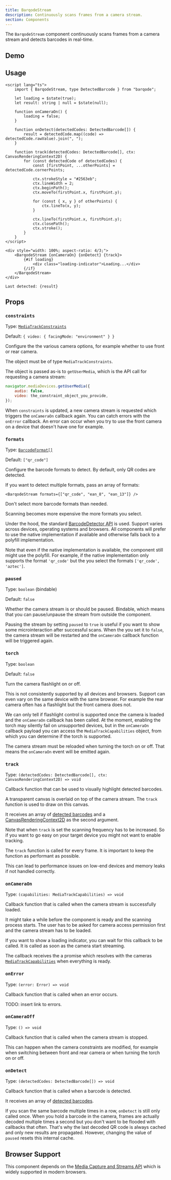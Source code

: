 ```yaml
---
title: BarqodeStream
description: Continuously scans frames from a camera stream.
section: Components
---
```


<script>
  import Demo from '$lib/components/demos/barqode-stream.svelte';
  import { Callout } from '@svecodocs/kit';
</script>

The `BarqodeStream` component continuously scans frames from a camera stream and detects barcodes in real-time.

## Demo

<Demo />

## Usage

```svelte
<script lang="ts">
	import { BarqodeStream, type DetectedBarcode } from "barqode";

	let loading = $state(true);
	let result: string | null = $state(null);

	function onCameraOn() {
		loading = false;
	}

	function onDetect(detectedCodes: DetectedBarcode[]) {
		result = detectedCode.map((code) => detectedCode.rawValue).join(", ");
	}

	function track(detectedCodes: DetectedBarcode[], ctx: CanvasRenderingContext2D) {
		for (const detectedCode of detectedCodes) {
			const [firstPoint, ...otherPoints] = detectedCode.cornerPoints;

			ctx.strokeStyle = "#2563eb";
			ctx.lineWidth = 2;
			ctx.beginPath();
			ctx.moveTo(firstPoint.x, firstPoint.y);

			for (const { x, y } of otherPoints) {
				ctx.lineTo(x, y);
			}

			ctx.lineTo(firstPoint.x, firstPoint.y);
			ctx.closePath();
			ctx.stroke();
		}
	}
</script>

<div style="width: 100%; aspect-ratio: 4/3;">
	<BarqodeStream {onCameraOn} {onDetect} {track}>
		{#if loading}
			<div class="loading-indicator">Loading...</div>
		{/if}
	</BarqodeStream>
</div>

Last detected: {result}
```

## Props

### `constraints`

Type: [`MediaTrackConstraints`](https://developer.mozilla.org/en-US/docs/Web/API/MediaTrackConstraints)

Default: `{ video: { facingMode: "environment" } }`

Configure the the various camera options, for example whether to use front or rear camera.

The object must be of type `MediaTrackConstraints`.

The object is passed as-is to `getUserMedia`, which is the API call for requesting a camera stream:

```js
navigator.mediaDevices.getUserMedia({
	audio: false,
	video: the_constraint_object_you_provide,
});
```

When `constraints` is updated, a new camera stream is requested which triggers the `onCameraOn` callback again. You can catch errors with the `onError` callback. An error can occur when you try to use the front camera on a device that doesn't have one for example.

### `formats`

Type: [`BarcodeFormat[]`](https://github.com/Sec-ant/barcode-detector?tab=readme-ov-file#barcode-detector)

Default: `["qr_code"]`

Configure the barcode formats to detect. By default, only QR codes are detected.

If you want to detect multiple formats, pass an array of formats:

```svelte
<BarqodeStream formats={["qr_code", "ean_8", "ean_13"]} />
```

<Callout type="warning" title="Warning">

Don't select more barcode formats than needed.

Scanning becomes more expensive the more formats you select.

</Callout>

Under the hood, the standard [BarcodeDetector API](https://developer.mozilla.org/en-US/docs/Web/API/BarcodeDetector) is used. Support varies across devices, operating systems and browsers. All components will prefer to use the native implementation if available and otherwise falls back to a polyfill implementation.

Note that even if the native implementation is available, the component still might use the polyfill. For example, if the native implementation only supports the format `'qr_code'` but the you select the formats `['qr_code', 'aztec']`.

### `paused`

Type: `boolean` (bindable)

Default: `false`

Whether the camera stream is or should be paused. Bindable, which means that you can pause/unpause the stream from outside the component.

Pausing the stream by setting `paused` to `true` is useful if you want to show some microinteraction after successful scans. When the you set it to `false`, the camera stream will be restarted and the `onCameraOn` callback function will be triggered again.

### `torch`

Type: `boolean`

Default: `false`

Turn the camera flashlight on or off.

This is not consistently supported by all devices and browsers. Support can even vary on the same device with the same browser. For example the rear camera often has a flashlight but the front camera does not.

We can only tell if flashlight control is supported once the camera is loaded and the `onCameraOn` callback has been called. At the moment, enabling the torch may silently fail on unsupported devices, but in the `onCameraOn` callback payload you can access the `MediaTrackCapabilities` object, from which you can determine if the torch is supported.

The camera stream must be reloaded when turning the torch on or off. That means the `onCameraOn` event will be emitted again.

### `track`

Type: `(detectedCodes: DetectedBarcode[], ctx: CanvasRenderingContext2D) => void`

Callback function that can be used to visually highlight detected barcodes.

A transparent canvas is overlaid on top of the camera stream. The `track` function is used to draw on this canvas.

It receives an array of [detected barcodes](https://developer.mozilla.org/en-US/docs/Web/API/BarcodeDetector/detect#return_value) and a [CanvasRenderingContext2D](https://developer.mozilla.org/en-US/docs/Web/API/CanvasRenderingContext2D) as the second argument.

Note that when `track` is set the scanning frequency has to be increased. So if you want to go easy on your target device you might not want to enable tracking.

<Callout type="warning" title="Warning">

The `track` function is called for every frame. It is important to keep the function as performant as possible.

This can lead to performance issues on low-end devices and memory leaks if not handled correctly.

</Callout>

### `onCameraOn`

Type: `(capabilities: MediaTrackCapabilities) => void`

Callback function that is called when the camera stream is successfully loaded.

It might take a while before the component is ready and the scanning process starts. The user has to be asked for camera access permission first and the camera stream has to be loaded.

If you want to show a loading indicator, you can wait for this callback to be called. It is called as soon as the camera start streaming.

The callback receives the a promise which resolves with the cameras [`MediaTrackCapabilities`](https://developer.mozilla.org/en-US/docs/Web/API/MediaTrackCapabilities) when everything is ready.

### `onError`

Type: `(error: Error) => void`

Callback function that is called when an error occurs.

TODO: insert link to errors.

### `onCameraOff`

Type: `() => void`

Callback function that is called when the camera stream is stopped.

This can happen when the camera constraints are modified, for example when switching between front and rear camera or when turning the torch on or off.

### `onDetect`

Type: `(detectedCodes: DetectedBarcode[]) => void`

Callback function that is called when a barcode is detected.

It receives an array of [detected barcodes](https://developer.mozilla.org/en-US/docs/Web/API/BarcodeDetector/detect#return_value).

<Callout type="note" title="None">

If you scan the same barcode multiple times in a row, `onDetect` is still only called once. When you hold a barcode in the camera, frames are actually decoded multiple times a second but you don't want to be flooded with callbacks that often. That's why the last decoded QR code is always cached and only new results are propagated. However, changing the value of `paused` resets this internal cache.

</Callout>

## Browser Support

This component depends on the [Media Capture and Streams API](https://developer.mozilla.org/en-US/docs/Web/API/Media_Capture_and_Streams_API) which is widely supported in modern browsers.
